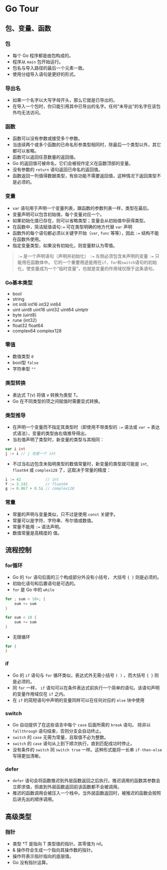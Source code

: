 # Go Tour

## 包、变量、函数

### 包

* 每个 Go 程序都是由包构成的。
* 程序从 `main` 包开始运行。
* 包名与导入路径的最后一个元素一致。
* 使用分组导入语句是更好的形式。

### 导出名

* 如果一个名字以大写字母开头，那么它就是已导出的。
* 在导入一个包时，你只能引用其中已导出的名字。任何“未导出”的名字在该包外均无法访问。

### 函数

* 函数可以没有参数或接受多个参数。
* 当连续两个或多个函数的已命名形参类型相同时，除最后一个类型以外，其它都可以省略。
* 函数可以返回任意数量的返回值。
* Go 的返回值可被命名，它们会被视作定义在函数顶部的变量。
* 没有参数的 `return` 语句返回已命名的返回值。
* 函数返回一列值得数据类型，有些功能不需要返回值，这种情况下返回类型不是必须的。

### 变量

* `var` 语句用于声明一个变量列表，跟函数的参数列表一样，类型在最后。
* 变量声明可以包含初始值，每个变量对应一个。
* 如果初始化值已存在，则可以省略类型；变量会从初始值中获得类型。
* 在函数中，简洁赋值语句`:=` 可在类型明确的地方代替 `var` 声明
* 函数外的每个语句都必须以关键字开始（`var`, `func` 等等），因此 `:=` 结构不能在函数外使用。
* 指定变量类型，如果没有初始化，则变量默认为零值。

> `:=` 是一个声明语句（声明并初始化）
> `:=` 左侧必须包含未声明的变量
> `:=` 只能用在函数体中。
> 它的一个重要用途是用在`if`，`for`和`switch`语句的初始化，使变量成为一个“临时变量”，也就是变量的作用域仅限于这条语句。

### Go基本类型

* bool
* string
* int int8 int16 int32 int64
* uint uint8 uint16 uint32 uint64 uintptr
* byte (uint8)
* rune (int32)
* float32 float64
* complex64 complex128

### 零值

* 数值类型 `0`
* bool型 `false`
* 字符串型 `""`

### 类型转换

* 表达式 T(v) 将值 v 转换为类型 T。
* Go 在不同类型的项之间赋值时需要显式转换。

### 类型推导

* 在声明一个变量而不指定其类型时（即使用不带类型的 `:=` 语法或 `var =` 表达式语法），变量的类型由右值推导得出。
* 当右值声明了类型时，新变量的类型与其相同：

```go
var i int
j := i // j 也是一个 int
```

* 不过当右边包含未指明类型的数值常量时，新变量的类型就可能是 `int`, `float64` 或 `complex128` 了，这取决于常量的精度：

```go
i := 42           // int
f := 3.142        // float64
g := 0.867 + 0.5i // complex128
```

### 常量

* 常量的声明与变量类似，只不过是使用 `const` 关键字。
* 常量可以是字符、字符串、布尔值或数值。
* 常量不能用 `:=` 语法声明。
* 数值常量是高精度的 值。

## 流程控制

### for循环

* Go 的 `for` 语句后面的三个构成部分外没有小括号， 大括号 `{ }` 则是必须的。
* 初始化语句和后置语句是可选的。
* `for` 是 Go 中的 `while`

```go
for ; sum < 10>; {
    sum += sum
}

for sum < 10 {
    sum += sum
}
```

* 无限循环

```go
for {
}
```

### if

* Go 的 `if` 语句与 `for` 循环类似，表达式外无需小括号 `( )` ，而大括号 `{ }` 则是必须的。
* 同 `for` 一样， `if` 语句可以在条件表达式前执行一个简单的语句。该语句声明的变量作用域仅在 `if` 之内。
* 在 `if` 的简短语句中声明的变量同样可以在任何对应的 `else` 块中使用

### switch

* Go 自动提供了在这些语言中每个 `case` 后面所需的 `break` 语句。 除非以 `fallthrough` 语句结束，否则分支会自动终止。
* `switch` 的 `case` 无需为常量，且取值不必为整数。
* `switch` 的 `case` 语句从上到下顺次执行，直到匹配成功时停止。
* 没有条件的 `switch` 同 `switch true` 一样。这种形式能将一长串 `if-then-else` 写得更加清晰。

### defer

* `defer` 语句会将函数推迟到外层函数返回之后执行。推迟调用的函数其参数会立即求值，但直到外层函数返回前该函数都不会被调用。
* 推迟的函数调用会被压入一个栈中。当外层函数返回时，被推迟的函数会按照后进先出的顺序调用。

## 高级类型

### 指针

* 类型 *T 是指向 T 类型值的指针。其零值为 nil。
* & 操作符会生成一个指向其操作数的指针。
* 操作符表示指针指向的底层值。
* Go 没有指针运算。
